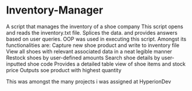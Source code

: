 # Inventory-Manager
A script that manages the inventory of a shoe company
This script opens and reads the inventory.txt file.
Splices the data.
and provides answers based on user queries.
OOP was used in executing this script.
Amongst its functionalities are:
Capture new shoe product and write to inventory file
View all shoes with relevant associated data in a neat legible manner
Restock shoes by user-defined amounts
Search shoe details by user-inputted shoe code
Provides a detailed table view of shoe items and stock price
Outputs soe product with highest quantity

This was amongst the many projects i was assigned at HyperionDev

